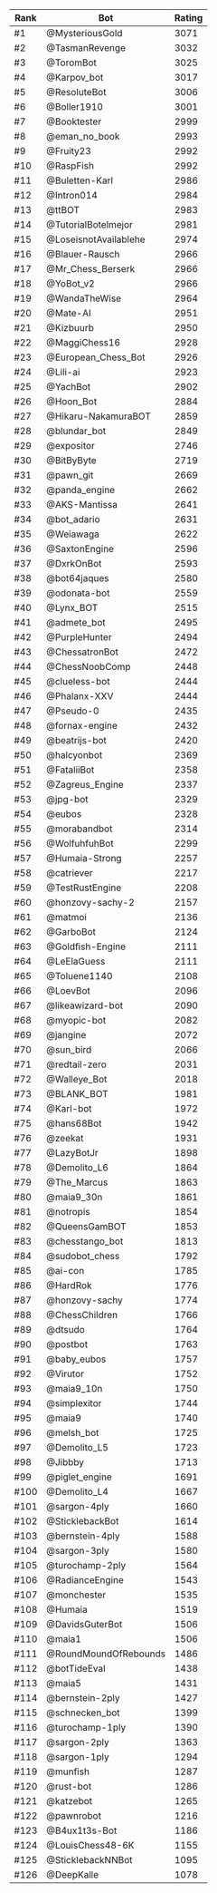 Rank|Bot|Rating
---|---|---
#1|@MysteriousGold|3071
#2|@TasmanRevenge|3032
#3|@ToromBot|3025
#4|@Karpov_bot|3017
#5|@ResoluteBot|3006
#6|@Boller1910|3001
#7|@Booktester|2999
#8|@eman_no_book|2993
#9|@Fruity23|2992
#10|@RaspFish|2992
#11|@Buletten-Karl|2986
#12|@Intron014|2984
#13|@ttBOT|2983
#14|@TutorialBotelmejor|2981
#15|@LoseisnotAvailablehe|2974
#16|@Blauer-Rausch|2966
#17|@Mr_Chess_Berserk|2966
#18|@YoBot_v2|2966
#19|@WandaTheWise|2964
#20|@Mate-AI|2951
#21|@Kizbuurb|2950
#22|@MaggiChess16|2928
#23|@European_Chess_Bot|2926
#24|@Lili-ai|2923
#25|@YachBot|2902
#26|@Hoon_Bot|2884
#27|@Hikaru-NakamuraBOT|2859
#28|@blundar_bot|2849
#29|@expositor|2746
#30|@BitByByte|2719
#31|@pawn_git|2669
#32|@panda_engine|2662
#33|@AKS-Mantissa|2641
#34|@bot_adario|2631
#35|@Weiawaga|2622
#36|@SaxtonEngine|2596
#37|@DxrkOnBot|2593
#38|@bot64jaques|2580
#39|@odonata-bot|2559
#40|@Lynx_BOT|2515
#41|@admete_bot|2495
#42|@PurpleHunter|2494
#43|@ChessatronBot|2472
#44|@ChessNoobComp|2448
#45|@clueless-bot|2444
#46|@Phalanx-XXV|2444
#47|@Pseudo-0|2435
#48|@fornax-engine|2432
#49|@beatrijs-bot|2420
#50|@halcyonbot|2369
#51|@FataliiBot|2358
#52|@Zagreus_Engine|2337
#53|@jpg-bot|2329
#54|@eubos|2328
#55|@morabandbot|2314
#56|@WolfuhfuhBot|2299
#57|@Humaia-Strong|2257
#58|@catriever|2217
#59|@TestRustEngine|2208
#60|@honzovy-sachy-2|2157
#61|@matmoi|2136
#62|@GarboBot|2124
#63|@Goldfish-Engine|2111
#64|@LeElaGuess|2111
#65|@Toluene1140|2108
#66|@LoevBot|2096
#67|@likeawizard-bot|2090
#68|@myopic-bot|2082
#69|@jangine|2072
#70|@sun_bird|2066
#71|@redtail-zero|2031
#72|@Walleye_Bot|2018
#73|@BLANK_BOT|1981
#74|@Karl-bot|1972
#75|@hans68Bot|1942
#76|@zeekat|1931
#77|@LazyBotJr|1898
#78|@Demolito_L6|1864
#79|@The_Marcus|1863
#80|@maia9_30n|1861
#81|@notropis|1854
#82|@QueensGamBOT|1853
#83|@chesstango_bot|1813
#84|@sudobot_chess|1792
#85|@ai-con|1785
#86|@HardRok|1776
#87|@honzovy-sachy|1774
#88|@ChessChildren|1766
#89|@dtsudo|1764
#90|@postbot|1763
#91|@baby_eubos|1757
#92|@Virutor|1752
#93|@maia9_10n|1750
#94|@simplexitor|1744
#95|@maia9|1740
#96|@melsh_bot|1725
#97|@Demolito_L5|1723
#98|@Jibbby|1713
#99|@piglet_engine|1691
#100|@Demolito_L4|1667
#101|@sargon-4ply|1660
#102|@SticklebackBot|1614
#103|@bernstein-4ply|1588
#104|@sargon-3ply|1580
#105|@turochamp-2ply|1564
#106|@RadianceEngine|1543
#107|@monchester|1535
#108|@Humaia|1519
#109|@DavidsGuterBot|1506
#110|@maia1|1506
#111|@RoundMoundOfRebounds|1486
#112|@botTideEval|1438
#113|@maia5|1431
#114|@bernstein-2ply|1427
#115|@schnecken_bot|1399
#116|@turochamp-1ply|1390
#117|@sargon-2ply|1363
#118|@sargon-1ply|1294
#119|@munfish|1287
#120|@rust-bot|1286
#121|@katzebot|1265
#122|@pawnrobot|1216
#123|@B4ux1t3s-Bot|1186
#124|@LouisChess48-6K|1155
#125|@SticklebackNNBot|1095
#126|@DeepKalle|1078
